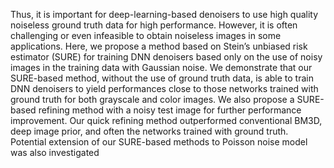 Thus, it is important for deep-learning-based denoisers to use high quality noiseless ground truth data for
high performance. However, it is often challenging or even infeasible to obtain noiseless images in some applications. Here, we
propose a method based on Stein’s unbiased risk estimator (SURE) for training DNN denoisers based only on the use of noisy images
in the training data with Gaussian noise. We demonstrate that our SURE-based method, without the use of ground truth data, is able to
train DNN denoisers to yield performances close to those networks trained with ground truth for both grayscale and color images. We
also propose a SURE-based refining method with a noisy test image for further performance improvement. Our quick refining method
outperformed conventional BM3D, deep image prior, and often the networks trained with ground truth. Potential extension of our
SURE-based methods to Poisson noise model was also investigated

